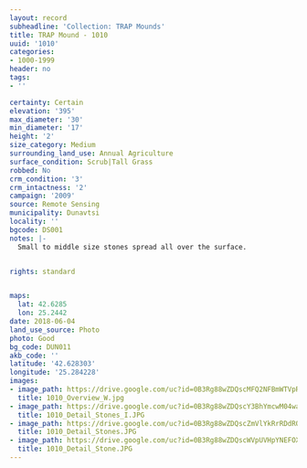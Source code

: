```yaml
---
layout: record
subheadline: 'Collection: TRAP Mounds'
title: TRAP Mound - 1010
uuid: '1010'
categories:
- 1000-1999
header: no
tags:
- ''

certainty: Certain
elevation: '395'
max_diameter: '30'
min_diameter: '17'
height: '2'
size_category: Medium
surrounding_land_use: Annual Agriculture
surface_condition: Scrub|Tall Grass
robbed: No
crm_condition: '3'
crm_intactness: '2'
campaign: '2009'
source: Remote Sensing
municipality: Dunavtsi
locality: ''
bgcode: DS001
notes: |-
  Small to middle size stones spread all over the surface.


rights: standard


maps:
  lat: 42.6285
  lon: 25.2442
date: 2018-06-04
land_use_source: Photo
photo: Good
bg_code: DUN011
akb_code: ''
latitude: '42.628303'
longitude: '25.284228'
images:
- image_path: https://drive.google.com/uc?id=0B3Rg88wZDQscMFQ2NFBmWTVpRzQ
  title: 1010_Overview_W.jpg
- image_path: https://drive.google.com/uc?id=0B3Rg88wZDQscY3BhYmcwM04wa1E
  title: 1010_Detail_Stones_I.JPG
- image_path: https://drive.google.com/uc?id=0B3Rg88wZDQscZmVlYkRrRDdROVk
  title: 1010_Detail_Stones.JPG
- image_path: https://drive.google.com/uc?id=0B3Rg88wZDQscWVpUVHpYNEFOX00
  title: 1010_Detail_Stone.JPG
---
```

